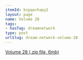 ```yaml
---
itemId: bcpqochapy2
layout: page
name: Volume 28
tags:
- hasTag: dreamnetwork
type: post
urlSlug: dream-network-volume-28
---
```

<a href="../files/Volume_28.zip" download>Volume 28 (.zip file, 6mb)</a>